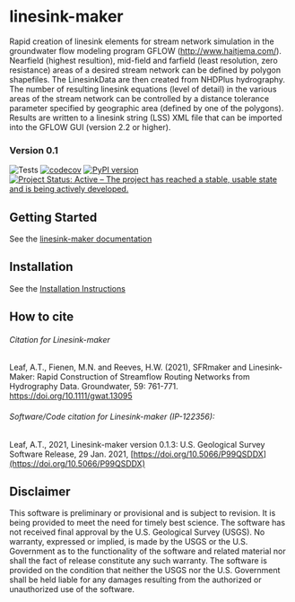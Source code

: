 linesink-maker
===
Rapid creation of linesink elements for stream network simulation in the groundwater flow modeling program GFLOW (<http://www.haitjema.com/>). Nearfield (highest resultion), mid-field and farfield (least resolution, zero resistance) areas of a desired stream network can be defined by polygon shapefiles. The LinesinkData are then created from NHDPlus hydrography. The number of resulting linesink equations (level of detail) in the various areas of the stream network can be controlled by a distance tolerance parameter specified by geographic area (defined by one of the polygons). Results are written to a linesink string (LSS) XML file that can be imported into the GFLOW GUI (version 2.2 or higher).
 
### Version 0.1

![Tests](https://github.com/usgs/linesink-maker/workflows/Tests/badge.svg)
[![codecov](https://codecov.io/gh/usgs/linesink-maker/branch/develop/graph/badge.svg)](https://codecov.io/gh/usgs/linesink-maker)
[![PyPI version](https://badge.fury.io/py/linesink-maker.svg)](https://badge.fury.io/py/linesink-maker)
[![Project Status: Active – The project has reached a stable, usable state and is being actively developed.](https://www.repostatus.org/badges/latest/active.svg)](https://www.repostatus.org/#active)


Getting Started
----------------------------------------------- 
See the [linesink-maker documentation](https://doi-usgs.github.io/linesink-maker/index.html)


Installation
-----------------------------------------------
See the [Installation Instructions](https://doi-usgs.github.io/linesink-maker/latest/installation.html)

How to cite
--------------
###### Citation for Linesink-maker

Leaf, A.T., Fienen, M.N. and Reeves, H.W. (2021), SFRmaker and Linesink-Maker: Rapid Construction of Streamflow Routing Networks from Hydrography Data. Groundwater, 59: 761-771. https://doi.org/10.1111/gwat.13095

###### Software/Code citation for Linesink-maker (IP-122356):
Leaf, A.T., 2021, Linesink-maker version 0.1.3: U.S. Geological Survey Software Release, 29 Jan. 2021, [https://doi.org/10.5066/P99QSDDX](https://doi.org/10.5066/P99QSDDX)

Disclaimer
----------

This software is preliminary or provisional and is subject to revision. It is
being provided to meet the need for timely best science. The software has not
received final approval by the U.S. Geological Survey (USGS). No warranty,
expressed or implied, is made by the USGS or the U.S. Government as to the
functionality of the software and related material nor shall the fact of release
constitute any such warranty. The software is provided on the condition that
neither the USGS nor the U.S. Government shall be held liable for any damages
resulting from the authorized or unauthorized use of the software.